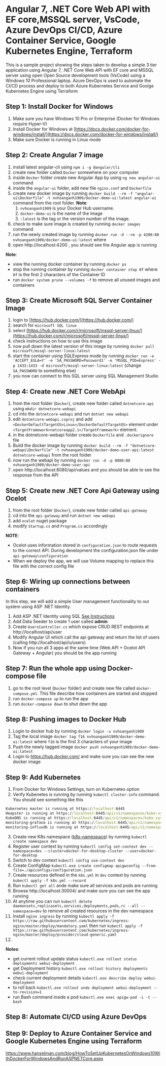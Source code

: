 # Angular 7, .NET Core Web API with EF core,MSSQL server, VsCode, Azure DevOps CI/CD, Azure Container Service, Google Kubernetes Engine, Terraform

This is a sample project showing the steps taken to develop a simple 3 tier application using Angular 7, .NET Core Web API with EF core and MSSQL server using open Open Source development tools (VsCode) using a Windows 10 Professional laptop. Azure DevOps is used to automate the CI/CD process and deploy to both Azure Kubernetes Service and Goolge Kubernetes Engine using Terraform

## Step 1: Install Docker for Windows
1. Make sure you have Windows 10 Pro or Enterprise (Docker for Windows require Hyper-V)
2. Install Docker for Windows at [https://docs.docker.com/docker-for-windows/install/](https://docs.docker.com/docker-for-windows/install/)
3. Make sure Docker is running in Linux mode

## Step 2: Create Angular 7 image
1. install latest angular-cli using `npm i -g @angular/cli`
2. create new folder called `Docker` somewhere on your computer
3. inside `Docker` folder create new Angular App by using `ng new angular-ui` command
5. inside the `angular-ui` folder, add new file `nginx.conf` and `Dockerfile`
6. create new docker image by running `docker build --rm -f "angular-ui\Dockerfile" -t nvhoanganh1909/docker-demo-ui:latest angular-ui` command from the root folder. **Note**:
   1. `nvhoanganh1909` is your Docker Hub username.
   2. `docker-demo-ui` is the name of the image
   3. `:latest` is the tag or the version number of the image. 
7. check to make sure image is created by running `docker images` command
8.   run the newly created image by running `docker run -d --rm -p 4200:80 nvhoanganh1909/docker-demo-ui:latest` where
9.  open http://localhost:4200 , you should see the Angular app is running

**Note**:
- view the running docker container by running `docker ps`
- stop the running container by running `docker container stop 0f` where `0f` is the first 2 characters of the Container ID 
- run `docker system prune --volumes -f` to remove all unused images and containers

## Step 3: Create Microsoft SQL Server Container Image
1. login to [https://hub.docker.com/](https://hub.docker.com/)
2. search for `microsoft SQL linux`
3. select [https://hub.docker.com/r/microsoft/mssql-server-linux/](https://hub.docker.com/r/microsoft/mssql-server-linux/)
4. check instructions on how to use this image
5. now pull down the latest version of this image by running `docker pull microsoft/mssql-server-linux:latest`
6. start the container using SQLExpress mode by running `docker run -e 'ACCEPT_EULA=Y' -e 'SA_PASSWORD=Password1' -e 'MSSQL_PID=Express' -p 1433:1433 -d microsoft/mssql-server-linux:latest` (change `SA_PASSWORD` to something else)
7. you now can connect to this SQL server using SQL Management Studio

## Step 4: Create new .NET Core WebApi
1. from the root folder (`Docker`), create new folder called `dotnetcore-api` using `mkdir dotnetcore-webapi`
2. cd into the `dotnetcore-webapi` and run `dotnet new webapi` 
3. edit `dotnetcore-webapi.csproj` and add `<DockerDefaultTargetOS>Linux</DockerDefaultTargetOS>` element under `<TargetFramework>netcoreapp2.1</TargetFramework>` element.
6. in the dotnetcore-webapi folder create `Dockerfile` and `.dockerignore` file
8. Build the docker image by running `docker build --rm -f "dotnetcore-webapi\Dockerfile" -t nvhoanganh1909/docker-demo-user-api:latest dotnetcore-webapi` from the root folder
9.  now run the webapi by running `docker run -d -p 8080:80 nvhoanganh1909/docker-demo-user-api` 
10. open http://localhost:8080/api/values and you should be able to see the response from the API

## Step 5: Create new .NET Core Api Gateway using Ocelot
1. from the root folder (`Docker`), create new folder called `api-gateway`
2. cd into the `api-gateway` and run `dotnet new webapi` 
3. add `ocelot` nuget package
4. modify `Startup.cs` and `Program.cs` accordingly

**NOTE**:
- Ocelot uses information stored in `configuration.json` to route requests to the correct API. During development the configuration.json file under `api-gateway\configuration` 
- When we deploy the app, we will use Volume mapping to replace this file with the correct config file

## Step 6: Wiring up connections between containers
In this step, we will add a simple User management functionality to our system using ASP .NET Identity. 
1. Add ASP .NET Identity using SQL [See Instructions](https://docs.microsoft.com/en-us/aspnet/core/security/authentication/identity?view=aspnetcore-2.2&tabs=visual-studio)
2. Add Data Seeder to create 1 user called **admin**
3. Create `UsersController.cs` which expose CRUD REST endpoints at http://localhost/api/user
5. Modify Angular UI which call the api gateway and return the list of users (calling http://localhost/api/u/users)
6. Now if you run all 3 apps at the same time (Web API + Ocelot API Gateway + Angular) you should be the app running

## Step 7: Run the whole app using Docker-compose file
1. go to the root level (`Docker` folder) and create new file called `docker-compose.yml`. This file describe how containers are started and stopped
2. run `docker-compose up` to run the app
3. run `docker-compose down` to shut down the app

## Step 8: Pushing images to Docker Hub
1. Login to docker hub by running `docker login -u nvhoanganh1909`
2. Tag the local image `docker tag f16 nvhoanganh1909/docker-demo-ui:latest` where `f16` is the first 3 characters of your image
3. Push the newly tagged image `docker push nvhoanganh1909/docker-demo-ui:latest`
4. Login to https://hub.docker.com/ and make sure you can see the new docker image
   
## Step 9: Add Kubernetes
1. From Docker for Windows Settings, turn on Kubernetes option
2. Verify Kubenetes is running by running `kubectl cluster-info` command. You should see something like this

```cmd
Kubernetes master is running at https://localhost:6445
Heapster is running at https://localhost:6445/api/v1/namespaces/kube-system/services/heapster/proxy
KubeDNS is running at https://localhost:6445/api/v1/namespaces/kube-system/services/kube-dns:dns/proxy
monitoring-grafana is running at https://localhost:6445/api/v1/namespaces/kube-system/services/monitoring-grafana/proxy
monitoring-influxdb is running at https://localhost:6445/api/v1/namespaces/kube-system/services/monitoring-influxdb/proxy
```
3. Create new K8s namespace ([k8s-namespace](https://kubernetes.io/docs/concepts/overview/working-with-objects/namespaces/)) by running `kubectl create namespace dev`
4. Register user context by running `kubectl config set-context dev --namespace=dev --cluster=docker-for-desktop-cluster --user=docker-for-desktop`
5. Switch to dev context `kubectl config use-context dev`
6. Create ConfigMap `kubectl.exe create configmap apigwconfig --from-file=./apiconfigs/configuration.json`
7. Create resources defined in the `k8s.yml` in `dev` context by running `kubectl apply -f k8s.yml --record` 
8. Run `kubectl get all` ande make sure all services and pods are running
9.  Browse http://localhost:30004/ and make sure you can see the app running
10. At anytime you can run `kubectl delete daemonsets,replicasets,services,deployments,pods,rc --all --namespace=dev` to remove all created resources in the dev namespace
11. Install `nginx ingress` by running `kubectl apply -f https://raw.githubusercontent.com/kubernetes/ingress-nginx/master/deploy/mandatory.yaml` then run `kubectl apply -f https://raw.githubusercontent.com/kubernetes/ingress-nginx/master/deploy/provider/cloud-generic.yaml`
12. 

**Notes**:
- get current rollout update status `kubectl.exe rollout status deployments webui-deployment`
- get Deployment history  `kubectl.exe rollout history deployments webui-deployment`
- check current deployment details `kubectl.exe describe deploy webui-deployment`
- to roll back `kubectl.exe rollout undo deployment webui-deployment --to-revision=1`
- run Bash command inside a pod `kubectl.exe exec apigw-pod -i -t -- bash`

## Step 8: Automate CI/CD using Azure DevOps

## Step 9: Deploy to Azure Container Service and Google Kubernetes Engine using Terraform

https://www.hanselman.com/blog/HowToSetUpKubernetesOnWindows10WithDockerForWindowsAndRunASPNETCore.aspx

